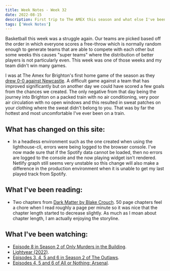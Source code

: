 ```yaml
---
title: Week Notes - Week 32
date: 2022-08-15
description: First trip to The AMEX this season and what else I've been up to over the last seven days.
tags: ['Week Notes']
---
```


Basketball this week was a struggle again. Our teams are picked based off the order in which everyone scores a free-throw which is normally random enough to generate teams that are able to compete with each other but some weeks this causes "super teams" where the distribution of better players is not particularly even. This week was one of those weeks and my team didn't win many games.

I was at The Amex for Brighton's first home game of the season as they [drew 0-0 against Newcastle](https://www.brightonandhovealbion.com/news/2741009/frustration-as-albion-held-at-the-amex-by-newcastle). A difficult game against a team that has improved significantly but on another day we could have scored a few goals from the chances we created. The only negative from that day being the journey into Brighton on a packed train with no air conditioning, very poor air circulation with no open windows and this resulted in sweat patches on your clothing where the sweat didn't belong to you. That was by far the hottest and most uncomfortable I've ever been on a train.

## What has changed on this site:

- In a headless environment such as the one created when using the lighthouse-cli, errors were being logged to the browser console. I've now made sure that if the Spotify data cannot be loaded, then no errors are logged to the console and the now playing widget isn't rendered. Netlify graph still seems very unstable so this change will also make a difference in the production environment when it is unable to get my last played track from Spotify.

## What I've been reading:

- Two chapters from [Dark Matter by Blake Crouch](/reading/9781447297581/). 50 page chapters feel a chore when I read roughly a page per minute so it was nice that the chapter length started to decrease slightly. As much as I moan about chapter length, I am actually enjoying the storyline.

## What I've been watching:

- [Episode 8 in Season 2 of Only Murders in the Building](https://www.themoviedb.org/tv/107113-only-murders-in-the-building/season/2/episode/8).
- [Lightyear (2022)](https://www.themoviedb.org/movie/718789-lightyear).
- [Episodes 3, 4, 5 and 6 in Season 2 of The Outlaws](https://www.themoviedb.org/tv/136044-the-outlaws/season/2).
- [Episodes 4, 5 and 6 of All or Nothing: Arsenal](https://www.themoviedb.org/tv/132376-all-or-nothing-arsenal/season/1).
